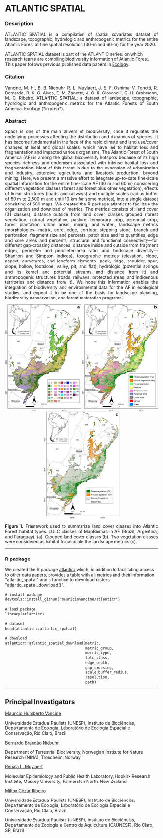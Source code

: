 # ATLANTIC SPATIAL

### Description

<p align="justify">
ATLANTIC SPATIAL is a compilation of spatial covariates dataset of landscape, topographic, hydrologic and anthropogenic metrics for the entire Atlantic Forest at fine spatial resolution (30-m and 60-m) for the year 2020. 

ATLANTIC SPATIAL dataset is part of the <a href="https://github.com/LEEClab/Atlantic_series">ATLANTIC series</a>, on which research teams are compiling biodiversity information of Atlantic Forest. This paper follows previous published data papers in <a href="https://esajournals.onlinelibrary.wiley.com/doi/toc/10.1002/(ISSN)1939-9170.AtlanticPapers">Ecology</a>.
</p>

### Citation

<p align="justify">
Vancine, M. H., B. B. Niebuhr, R. L. Muylaert, J. E. F. Oshima, V. Tonetti, R. Bernardo, R. S. C. Alves, E. M. Zanette, J. G. R. Giovanelli, C. H. Grohmann, M. C. Ribeiro. ATLANTIC SPATIAL: a dataset of landscape, topographic, hydrologic and anthropogenic metrics for the Atlantic Forests of South America. Ecology (*in prep*).
</p>

### Abstract

<p align="justify">
Space is one of the main drivers of biodiversity, once it regulates the underlying processes affecting the distribution and dynamics of species. It has become fundamental in the face of the rapid climate and land use/cover changes at local and global scales, which have led to habitat loss and fragmentation and impacted various organisms. The Atlantic Forest of South America (AF) is among the global biodiversity hotspots because of its high species richness and endemism associated with intense habitat loss and fragmentation. Most of this threat is due to the expansion of urbanization and industry, extensive agricultural and livestock production, beyond mining. Here, we present a massive effort to integrate up-to-date fine-scale spatial information for the entire fine-scale AF (30 m and 60 m) considering different vegetation classes (forest and forest plus other vegetation), effects of linear structures (roads and railways) and multiple scales (radius buffer of 50 m to 2,500 m and until 10 km for some metrics), into a single dataset consisting of 500 maps. We created the R package atlanticr to facilitate the organization and download of metrics. The metrics consists of: land cover (31 classes), distance outside from land cover classes grouped (forest vegetation, natural vegetation, pasture, temporary crop, perennial crop, forest plantation, urban areas, mining, and water), landscape metrics (morphologies—matrix, core, edge, corridor, stepping stone, branch and perforation, fragment size and percents, patch size and its quantities, edge and core areas and percents, structural and functional connectivity—for different gap-crossing distances, distance inside and outside from fragment edges, perimeter and perimeter-area ratio, and landscape diversity—Shannon and Simpson indices), topographic metrics (elevation, slope, aspect, curvatures, and landform elements—peak, ridge, shoulder, spur, slope, hollow, footslope, valley, pit, and ﬂat), hydrologic (potential springs and its kernel and potential streams and distance from it) and anthropogenic structures (roads, railways, protected areas, and indigenous territories and distance from it). We hope this information enables the integration of biodiversity and environmental data for the AF in ecological studies, and expect it to be one of the basis for landscape planning, biodiversity conservation, and forest restoration programs.

<p align="center"> 
<img src="https://github.com/mauriciovancine/ATLANTIC-SPATIAL/blob/main/figures/atlantic_spatial_map_a.png" height="350" width="250">
<img src="https://github.com/mauriciovancine/ATLANTIC-SPATIAL/blob/main/figures/atlantic_spatial_map_b.png" height="350" width="250">
<img src="https://github.com/mauriciovancine/ATLANTIC-SPATIAL/blob/main/figures/atlantic_spatial_map_c.png" height="350" width="250">
</p>

<p align="justify">
<b>Figure 1.</b> Framework used to summarize land cover classes into Atlantic Forest habitat types. LULC classes of MapBiomas in AF (Brazil, Argentina, and Paraguay). (a). Grouped land cover classes (b). Two vegetation classes were considered as habitat to calculate the landscape metrics (c).
</p>

---

### R package

We created the R package [atlanticr](https://mauriciovancine.github.io/atlanticr/) which, in addition to facilitating access to other data papers, provides a table with all metrics and their information "atlantic_spatial" and a function to download rasters "atlantic_spatial_download()".

```{r}
# install package
devtools::install_githun("mauriciovancine/atlanticr")

# load package
library(atlanticr)

# dataset
head(atlanticr::atlantic_spatial)

# download
atlanticr::atlantic_spatial_download(metric, 
                                     metric_group,
                                     metric_type,
                                     lulc_class,
                                     edge_depth,
                                     gap_crossing,
                                     scale_buffer_radius,
                                     resolution,
                                     path)
```

---

## Principal Investigators

<ins>
  Maurício Humberto Vancine
</ins>

Universidade Estadual Paulista (UNESP), Instituto de Biociências, Departamento de Ecologia, Laboratório de Ecologia Espacial e Conservação, Rio Claro, Brazil

<ins>
  Bernardo Brandão Niebuhr
</ins>

Department of Terrestrial Biodiversity, Norwegian Institute for Nature Research (NINA), Trondheim, Norway

<ins>
  Renata L. Muylaert
</ins>

Molecular Epidemiology and Public Health Laboratory, Hopkirk Research Institute, Massey University, Palmerston North, New Zealand

<ins>
  Milton Cezar Ribeiro
</ins>
  
Universidade Estadual Paulista (UNESP), Instituto de Biociências, Departamento de Ecologia, Laboratório de Ecologia Espacial e Conservação, Rio Claro, Brazil

Universidade Estadual Paulista (UNESP), Instituto de Biociências, Departamento de Zoologia e Centro de Aquicultura (CAUNESP), Rio Claro, SP, Brazil